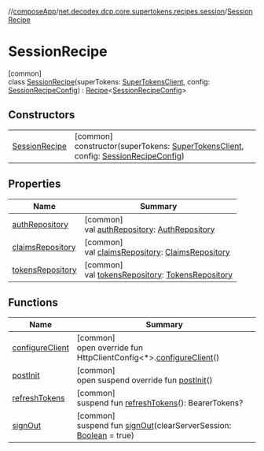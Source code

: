 //[composeApp](../../../index.md)/[net.decodex.dcp.core.supertokens.recipes.session](../index.md)/[SessionRecipe](index.md)

# SessionRecipe

[common]\
class [SessionRecipe](index.md)(superTokens: [SuperTokensClient](../../net.decodex.dcp.core.supertokens/-super-tokens-client/index.md), config: [SessionRecipeConfig](../-session-recipe-config/index.md)) : [Recipe](../../net.decodex.dcp.core.supertokens.recipes/-recipe/index.md)&lt;[SessionRecipeConfig](../-session-recipe-config/index.md)&gt;

## Constructors

| | |
|---|---|
| [SessionRecipe](-session-recipe.md) | [common]<br>constructor(superTokens: [SuperTokensClient](../../net.decodex.dcp.core.supertokens/-super-tokens-client/index.md), config: [SessionRecipeConfig](../-session-recipe-config/index.md)) |

## Properties

| Name | Summary |
|---|---|
| [authRepository](auth-repository.md) | [common]<br>val [authRepository](auth-repository.md): [AuthRepository](../../net.decodex.dcp.core.supertokens.recipes.session.repository/-auth-repository/index.md) |
| [claimsRepository](claims-repository.md) | [common]<br>val [claimsRepository](claims-repository.md): [ClaimsRepository](../../net.decodex.dcp.core.supertokens.recipes.session.repository/-claims-repository/index.md) |
| [tokensRepository](tokens-repository.md) | [common]<br>val [tokensRepository](tokens-repository.md): [TokensRepository](../../net.decodex.dcp.core.supertokens.recipes.session.repository/-tokens-repository/index.md) |

## Functions

| Name | Summary |
|---|---|
| [configureClient](configure-client.md) | [common]<br>open override fun HttpClientConfig&lt;*&gt;.[configureClient](configure-client.md)() |
| [postInit](post-init.md) | [common]<br>open suspend override fun [postInit](post-init.md)() |
| [refreshTokens](refresh-tokens.md) | [common]<br>suspend fun [refreshTokens](refresh-tokens.md)(): BearerTokens? |
| [signOut](sign-out.md) | [common]<br>suspend fun [signOut](sign-out.md)(clearServerSession: [Boolean](https://kotlinlang.org/api/latest/jvm/stdlib/kotlin/-boolean/index.html) = true) |
